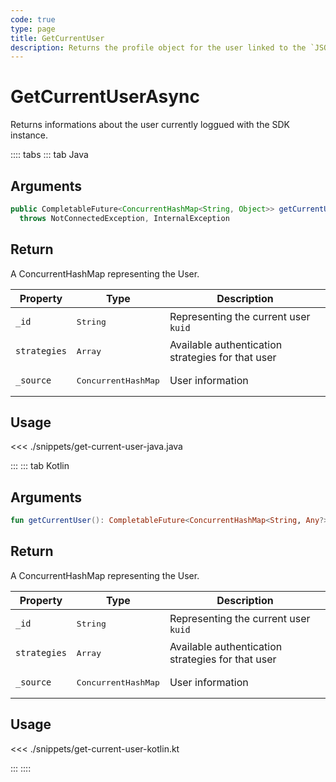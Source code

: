 ```yaml
---
code: true
type: page
title: GetCurrentUser
description: Returns the profile object for the user linked to the `JSON Web Token`.
---
```


# GetCurrentUserAsync

Returns informations about the user currently loggued with the SDK instance.

:::: tabs
::: tab Java

## Arguments

```java
public CompletableFuture<ConcurrentHashMap<String, Object>> getCurrentUser()
  throws NotConnectedException, InternalException
```

## Return

A ConcurrentHashMap representing the User.

| Property     | Type               | Description                                       |
|--------------|--------------------|---------------------------------------------------|
| `_id`        | <pre>String</pre>  | Representing the current user `kuid`              |
| `strategies` | <pre>Array</pre>  | Available authentication strategies for that user |
| `_source`    | <pre>ConcurrentHashMap</pre> | User information                                  |

## Usage

<<< ./snippets/get-current-user-java.java

:::
::: tab Kotlin

## Arguments

```kotlin
fun getCurrentUser(): CompletableFuture<ConcurrentHashMap<String, Any?>>
```

## Return

A ConcurrentHashMap representing the User.

| Property     | Type               | Description                                       |
|--------------|--------------------|---------------------------------------------------|
| `_id`        | <pre>String</pre>  | Representing the current user `kuid`              |
| `strategies` | <pre>Array</pre>  | Available authentication strategies for that user |
| `_source`    | <pre>ConcurrentHashMap</pre> | User information                                  |

## Usage

<<< ./snippets/get-current-user-kotlin.kt

:::
::::